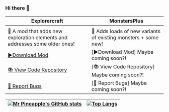 ### Hi there 👋

| Explorercraft | MonstersPlus |
|-----------|-----------|
|  |  |
| 📖 A mod that adds new exploration elements and addresses some older ones! | 📖 Adds loads of new variants of existing monsters + some new!  |
| [▶️Download Mod](https://www.curseforge.com/minecraft/mc-mods/explorercraft-world-expansion) | [▶️Download Mod] Maybe coming soon?! |
| [📚 View Code Repository](https://https://github.com/Zathrox/Explorercraft) | [📚 View Code Repository] Maybe coming soon?! |
| [🐞 Report Bugs](https://https://github.com/Zathrox/Explorercraft/issues) | [🐞 Report Bugs] Maybe coming soon?! |


| [![Mr Pineapple's GitHub stats](https://github-readme-stats.vercel.app/api?username=Mr-Pineapple&theme=tokyonight&hide=stars)](https://github.com/anuraghazra/github-readme-stats) | [![Top Langs](https://github-readme-stats.vercel.app/api/top-langs/?username=Mr-Pineapple&theme=tokyonight&layout=compact)](https://github.com/anuraghazra/github-readme-stats) |
|:-----------:|:-----------:|
